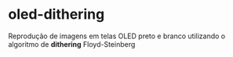 # oled-dithering
Reprodução de imagens em telas OLED preto e branco utilizando o algoritmo de __dithering__ Floyd-Steinberg
